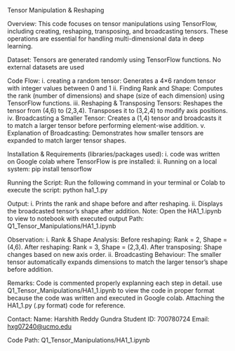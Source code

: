 Tensor Manipulation & Reshaping

Overview: This code focuses on tensor manipulations using TensorFlow, including creating, reshaping, transposing, and broadcasting tensors. These operations are essential for handling multi-dimensional data in deep learning.

Dataset: Tensors are generated randomly using TensorFlow functions. No external datasets are used

Code Flow: 
i. creating a random tensor: 
    Generates a 4×6 random tensor with integer values between 0 and 1
  ii. Finding Rank and Shape:
    Computes the rank (number of dimensions) and shape (size of each dimension) using TensorFlow functions.
  iii. Reshaping & Transposing Tensors:
    Reshapes the tensor from (4,6) to (2,3,4).
    Transposes it to (3,2,4) to modify axis positions.
  iv. Broadcasting a Smaller Tensor:
    Creates a (1,4) tensor and broadcasts it to match a larger tensor before performing element-wise addition.
  v. Explanation of Broadcasting:
    Demonstrates how smaller tensors are expanded to match larger tensor shapes.

Installation & Requirements (libraries/packages used): 
  i. code was written on Google colab where TensorFlow is pre installed: 
  ii. Running on a local system: 
    pip install tensorflow

Running the Script: 
  Run the following command in your terminal or Colab to execute the script: python ha1_1.py

Output: 
  i. Prints the rank and shape before and after reshaping.
  ii. Displays the broadcasted tensor’s shape after addition.
  Note: Open the HA1_1.ipynb to view to notebook with executed output 
  Path: Q1_Tensor_Manipulations/HA1_1.ipynb

Observation: 
  i. Rank & Shape Analysis:
    Before reshaping: Rank = 2, Shape = (4,6).
    After reshaping: Rank = 3, Shape = (2,3,4).
    After transposing: Shape changes based on new axis order.
  ii. Broadcasting Behaviour: 
    The smaller tensor automatically expands dimensions to match the larger tensor’s shape before addition.

Remarks: Code is commented properly explanning each step in detail. use Q1_Tensor_Manipulations/HA1_1.ipynb to view the code
in proper format because the code was written and executed in Google colab. Attaching the HA1_1.py (.py format) code for reference.

Contact: 
  Name: Harshith Reddy Gundra
  Student ID: 700780724
  Email: hxg07240@ucmo.edu

  Code Path: Q1_Tensor_Manipulations/HA1_1.ipynb
